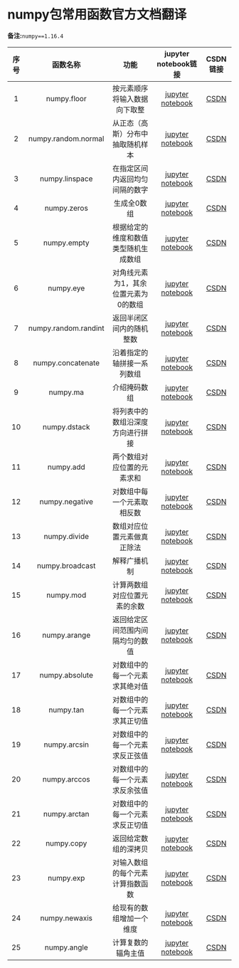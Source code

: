 # numpy包常用函数官方文档翻译   

**备注:**`numpy==1.16.4`

| 序号 | 函数名称 | 功能 | jupyter notebook链接 | CSDN链接 | 
|:---:|:---:|:---:|:---:|:---:|
| 1 | numpy.floor | 按元素顺序将输入数据向下取整 |[jupyter notebook](https://github.com/wzy6642/numpy-translate/blob/master/floor.ipynb) | [CSDN](https://blog.csdn.net/wzy628810/article/details/103794351) |
| 2 | numpy.random.normal | 从正态（高斯）分布中抽取随机样本 |[jupyter notebook](https://github.com/wzy6642/numpy-translate/blob/master/random.normal.ipynb) | [CSDN](https://blog.csdn.net/wzy628810/article/details/103807829) |
| 3 | numpy.linspace | 在指定区间内返回均匀间隔的数字 |[jupyter notebook](https://github.com/wzy6642/numpy-translate/blob/master/linspace.ipynb) | [CSDN](https://blog.csdn.net/wzy628810/article/details/103810762) |
| 4 | numpy.zeros | 生成全0数组 |[jupyter notebook](https://github.com/wzy6642/numpy-translate/blob/master/zeros.ipynb) | [CSDN](https://blog.csdn.net/wzy628810/article/details/103811616) |
| 5 | numpy.empty | 根据给定的维度和数值类型随机生成数组 |[jupyter notebook](https://github.com/wzy6642/numpy-translate/blob/master/empty.ipynb) | [CSDN](https://blog.csdn.net/wzy628810/article/details/103812779) |
| 6 | numpy.eye | 对角线元素为1，其余位置元素为0的数组 |[jupyter notebook](https://github.com/wzy6642/numpy-translate/blob/master/eye.ipynb) | [CSDN](https://blog.csdn.net/wzy628810/article/details/103814725) |
| 7 | numpy.random.randint | 返回半闭区间内的随机整数 |[jupyter notebook](https://github.com/wzy6642/numpy-translate/blob/master/random.randint.ipynb) | [CSDN](https://blog.csdn.net/wzy628810/article/details/103819386) |
| 8 | numpy.concatenate | 沿着指定的轴拼接一系列数组 |[jupyter notebook](https://github.com/wzy6642/numpy-translate/blob/master/concatenate.ipynb) | [CSDN](https://blog.csdn.net/wzy628810/article/details/103829798) |
| 9 | numpy.ma | 介绍掩码数组 |[jupyter notebook](https://github.com/wzy6642/numpy-translate/blob/master/ma.ipynb) | [CSDN](https://blog.csdn.net/wzy628810/article/details/103833856) |
| 10 | numpy.dstack | 将列表中的数组沿深度方向进行拼接 |[jupyter notebook](https://github.com/wzy6642/numpy-translate/blob/master/dstack.ipynb) | [CSDN](https://blog.csdn.net/wzy628810/article/details/103840261) |
| 11 | numpy.add | 两个数组对应位置的元素求和 |[jupyter notebook](https://github.com/wzy6642/numpy-translate/blob/master/add.ipynb) | [CSDN](https://blog.csdn.net/wzy628810/article/details/103843239) |
| 12 | numpy.negative | 对数组中每一个元素取相反数 |[jupyter notebook](https://github.com/wzy6642/numpy-translate/blob/master/negative.ipynb) | [CSDN](https://blog.csdn.net/wzy628810/article/details/103850435) |
| 13 | numpy.divide | 数组对应位置元素做真正除法 |[jupyter notebook](https://github.com/wzy6642/numpy-translate/blob/master/divide.ipynb) | [CSDN](https://blog.csdn.net/wzy628810/article/details/103857092) |
| 14 | numpy.broadcast | 解释广播机制 |[jupyter notebook](https://github.com/wzy6642/numpy-translate/blob/master/Broadcasting.ipynb) | [CSDN](https://blog.csdn.net/wzy628810/article/details/103869550) |
| 15 | numpy.mod | 计算两数组对应位置元素的余数 |[jupyter notebook](https://github.com/wzy6642/numpy-translate/blob/master/mod.ipynb) | [CSDN](https://blog.csdn.net/wzy628810/article/details/103874423) |
| 16 | numpy.arange | 返回给定区间范围内间隔均匀的数值 |[jupyter notebook](https://github.com/wzy6642/numpy-translate/blob/master/arange.ipynb) | [CSDN](https://blog.csdn.net/wzy628810/article/details/103900017) |
| 17 | numpy.absolute | 对数组中的每一个元素求其绝对值 |[jupyter notebook](https://github.com/wzy6642/numpy-translate/blob/master/absolute.ipynb) | [CSDN](https://blog.csdn.net/wzy628810/article/details/103901665) |
| 18 | numpy.tan | 对数组中的每一个元素求其正切值 |[jupyter notebook](https://github.com/wzy6642/numpy-translate/blob/master/tan.ipynb) | [CSDN](https://blog.csdn.net/wzy628810/article/details/103907768) |
| 19 | numpy.arcsin | 对数组中的每一个元素求反正弦值 |[jupyter notebook](https://github.com/wzy6642/numpy-translate/blob/master/arcsin.ipynb) | [CSDN](https://blog.csdn.net/wzy628810/article/details/103919376) |   
| 20 | numpy.arccos | 对数组中的每一个元素求反余弦值 |[jupyter notebook](https://github.com/wzy6642/numpy-translate/blob/master/arccos.ipynb) | [CSDN](https://blog.csdn.net/wzy628810/article/details/103924303) | 
| 21 | numpy.arctan | 对数组中的每一个元素求反正切值 |[jupyter notebook](https://github.com/wzy6642/numpy-translate/blob/master/arctan.ipynb) | [CSDN](https://blog.csdn.net/wzy628810/article/details/103933799) | 
| 22 | numpy.copy | 返回给定数组的深拷贝 |[jupyter notebook](https://github.com/wzy6642/numpy-translate/blob/master/copy.ipynb) | [CSDN](https://blog.csdn.net/wzy628810/article/details/103951130) | 
| 23 | numpy.exp | 对输入数组的每个元素计算指数函数 |[jupyter notebook](https://github.com/wzy6642/numpy-translate/blob/master/exp.ipynb) | [CSDN](https://blog.csdn.net/wzy628810/article/details/103952537) | 
| 24 | numpy.newaxis | 给现有的数组增加一个维度 |[jupyter notebook](https://github.com/wzy6642/numpy-translate/blob/master/newaxis.ipynb) | [CSDN](https://blog.csdn.net/wzy628810/article/details/103959697) | 
| 25 | numpy.angle | 计算复数的辐角主值 |[jupyter notebook](https://github.com/wzy6642/numpy-translate/blob/master/angle.ipynb) | [CSDN](https://blog.csdn.net/wzy628810/article/details/103990151) | 
